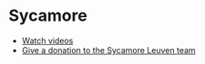 # Sycamore
- [Watch videos](https://www.sycamore.fm/videos/)
- [Give a donation to the Sycamore Leuven team](pay)
